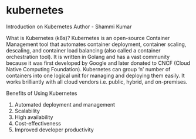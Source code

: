 # kubernetes
Introduction on Kubernetes
Author - Shammi Kumar


What is Kubernetes (k8s)?
Kubernetes is an open-source Container Management tool that automates container deployment, container scaling, descaling, and container load balancing (also called a container orchestration tool). 
It is written in Golang and has a vast community because it was first developed by Google and later donated to CNCF (Cloud Native Computing Foundation). 
Kubernetes can group ‘n’ number of containers into one logical unit for managing and deploying them easily. 
It works brilliantly with all cloud vendors i.e. public, hybrid, and on-premises. 


Benefits of Using Kubernetes
1. Automated deployment and management
2. Scalability
3. High availability
4. Cost-effectiveness
5. Improved developer productivity
